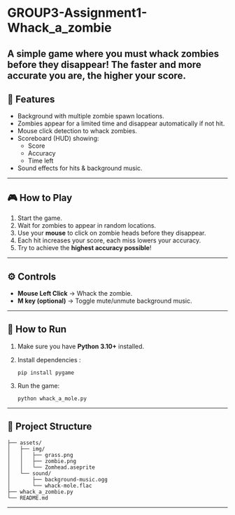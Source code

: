 # GROUP3-Assignment1-Whack_a_zombie

A simple game where you must whack zombies before they disappear! The faster and more accurate you are, the higher your score.
---

## 📌 Features

* Background with multiple zombie spawn locations.
* Zombies appear for a limited time and disappear automatically if not hit.
* Mouse click detection to whack zombies.
* Scoreboard (HUD) showing:
  * Score
  * Accuracy 
  * Time left
* Sound effects for hits & background music.

---

## 🎮 How to Play

1. Start the game.
2. Wait for zombies to appear in random locations.
3. Use your **mouse** to click on zombie heads before they disappear.
4. Each hit increases your score, each miss lowers your accuracy.
5. Try to achieve the **highest accuracy possible**!

---

## ⚙️ Controls

* **Mouse Left Click** → Whack the zombie.
* **M key (optional)** → Toggle mute/unmute background music.

---

## 🚀 How to Run

1. Make sure you have **Python 3.10+** installed.
2. Install dependencies :

   ```
   pip install pygame
   ```
3. Run the game:

   ```
   python whack_a_mole.py
   ```

---

## 📂 Project Structure

```
├── assets/
│   ├── img/
│   │   ├── grass.png
│   │   ├── zombie.png
│   │   └── Zomhead.aseprite
│   └── sound/
│       ├── background-music.ogg
│       └── whack-mole.flac
├── whack_a_zombie.py
└── README.md
```

---

